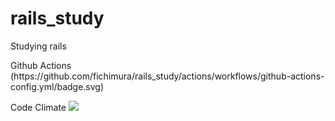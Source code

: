 # rails_study
Studying rails 

<p>Github Actions
(https://github.com/fichimura/rails_study/actions/workflows/github-actions-config.yml/badge.svg)
</p>


Code Climate
<a href="https://codeclimate.com/github/fichimura/rails_study/maintainability"><img src="https://api.codeclimate.com/v1/badges/047272e9ea1812236fea/maintainability" /></a>
